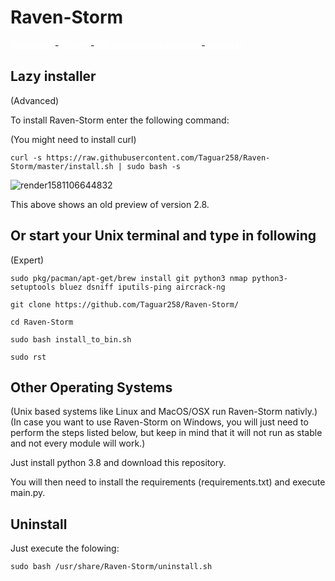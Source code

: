 # Raven-Storm

<a style="color: white;" href="https://taguar258.github.io/Raven-Storm/INSTALLATION.md#lazy-installer">Advanced</a> - <a style="color: white;" href="https://taguar258.github.io/Raven-Storm/INSTALLATION.md#or-start-your-unix-terminal-and-type-in-following">Expert</a> - <a style="color: white;" href="https://taguar258.github.io/Raven-Storm/INSTALLATION.md#other-operating-systems">Other operating systems</a> - <a style="color: white;" href="https://taguar258.github.io/Raven-Storm/INSTALLATION.md#uninstall">Uninstall</a>

## Lazy installer
(Advanced)

To install Raven-Storm enter the following command:

(You might need to install curl)

```curl -s https://raw.githubusercontent.com/Taguar258/Raven-Storm/master/install.sh | sudo bash -s```

![render1581106644832](https://user-images.githubusercontent.com/36562445/74063147-2336e400-49f0-11ea-898c-ccdfa3481b29.gif)

This above shows an old preview of version 2.8.

## Or start your Unix terminal and type in following

(Expert)

```sudo pkg/pacman/apt-get/brew install git python3 nmap python3-setuptools bluez dsniff iputils-ping aircrack-ng```

```git clone https://github.com/Taguar258/Raven-Storm/```

```cd Raven-Storm```

```sudo bash install_to_bin.sh```

```sudo rst```

## Other Operating Systems

(Unix based systems like Linux and MacOS/OSX run Raven-Storm nativly.)
(In case you want to use Raven-Storm on Windows, you will just need to perform the steps listed below, but keep in mind that it will not run as stable and not every module will work.)

Just install python 3.8 and download this repository.

You will then need to install the requirements (requirements.txt) and execute main.py.

## Uninstall

Just execute the folowing:

```
sudo bash /usr/share/Raven-Storm/uninstall.sh
```
